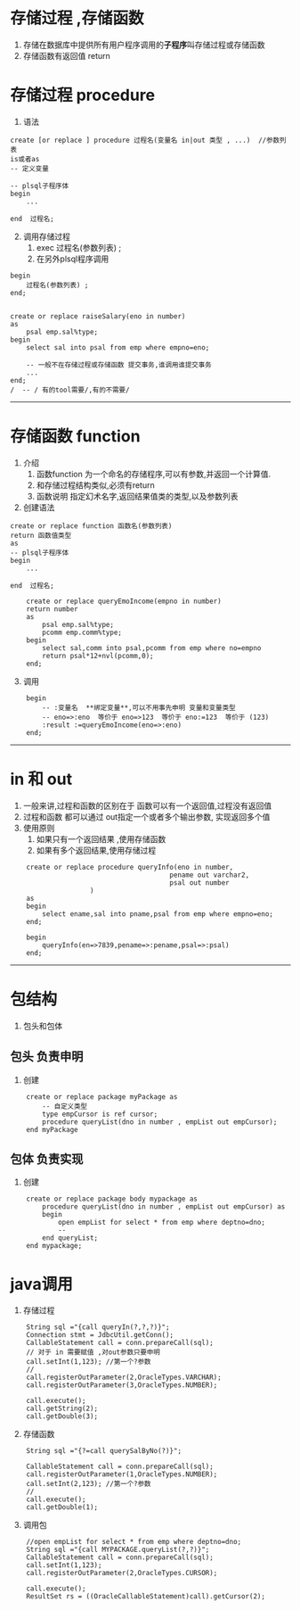 # 存储过程 ,存储函数 #
1. 存储在数据库中提供所有用户程序调用的**子程序**叫存储过程或存储函数
2. 存储函数有返回值 return


# 存储过程 procedure #
1. 语法
```
create [or replace ] procedure 过程名(变量名 in|out 类型 , ...)  //参数列表
is或者as
-- 定义变量

-- plsql子程序体
begin
	...
	
end  过程名;
```

2. 调用存储过程
	1. exec 过程名(参数列表) ;
	2. 在另外plsql程序调用
```
begin
	过程名(参数列表) ;
end;
```

```

create or replace raiseSalary(eno in number)
as
	psal emp.sal%type;
begin
	select sal into psal from emp where empno=eno;
	
	-- 一般不在存储过程或存储函数 提交事务,谁调用谁提交事务
	...
end;
/  -- / 有的tool需要/,有的不需要/

```

----------
# 存储函数 function #
1. 介绍
	1. 函数function 为一个命名的存储程序,可以有参数,并返回一个计算值.
	2. 和存储过程结构类似,必须有return
	3. 函数说明 指定幻术名字,返回结果值类的类型,以及参数列表
2. 创建语法
```
create or replace function 函数名(参数列表)
return 函数值类型
as
-- plsql子程序体
begin
	...
	
end  过程名;
```

```
	create or replace queryEmoIncome(empno in number)
	return number
	as
		psal emp.sal%type;
		pcomm emp.comm%type;
	begin
		select sal,comm into psal,pcomm from emp where no=empno
		return psal*12+nvl(pcomm,0);
	end;
```
3. 调用
```
	begin
		-- :变量名  **绑定变量**,可以不用事先申明 变量和变量类型
		-- eno=>:eno  等价于 eno=>123  等价于 eno:=123  等价于 (123)
		:result :=queryEmoIncome(eno=>:eno)
	end;
```


----------
# in 和 out #
1. 一般来讲,过程和函数的区别在于 函数可以有一个返回值,过程没有返回值
2. 过程和函数 都可以通过 out指定一个或者多个输出参数, 实现返回多个值
3. 使用原则
	1. 如果只有一个返回结果 ,使用存储函数
	2. 如果有多个返回结果,使用存储过程

```
	create or replace procedure queryInfo(eno in number, 
										pename out varchar2,
										psal out number
					)
	as
	begin
		select ename,sal into pname,psal from emp where empno=eno;
	end;

```

```
	begin
		queryInfo(en=>7839,pename=>:pename,psal=>:psal)
	end;
```

----------

# 包结构 #
1. 包头和包体

## 包头 负责申明 ##
1. 创建
```
	create or replace package myPackage as
		-- 自定义类型
		type empCursor is ref cursor;
		procedure queryList(dno in number , empList out empCursor);
	end myPackage
```

## 包体 负责实现 ##
1. 创建
```
	create or replace package body mypackage as
		procedure queryList(dno in number , empList out empCursor) as
		begin
			open empList for select * from emp where deptno=dno;
			-- 
		end queryList;
	end mypackage;
```

# java调用 #
1. 存储过程
```
	String sql ="{call queryIn(?,?,?)}";
	Connection stmt = JdbcUtil.getConn();
	CallableStatement call = conn.prepareCall(sql);
	// 对于 in 需要赋值 ,对out参数只要申明
	call.setInt(1,123); //第一个?参数
	//
	call.registerOutParameter(2,OracleTypes.VARCHAR);
	call.registerOutParameter(3,OracleTypes.NUMBER);

	call.execute();
	call.getString(2);
	call.getDouble(3);
```
2. 存储函数
```
	String sql ="{?=call querySalByNo(?)}";

	CallableStatement call = conn.prepareCall(sql);
	call.registerOutParameter(1,OracleTypes.NUMBER);
	call.setInt(2,123); //第一个?参数
	//
	call.execute();
	call.getDouble(1);
```

3. 调用包
```
	//open empList for select * from emp where deptno=dno;
	String sql ="{call MYPACKAGE.queryList(?,?)}";
	CallableStatement call = conn.prepareCall(sql);
	call.setInt(1,123);
	call.registerOutParameter(2,OracleTypes.CURSOR);

	call.execute();
	ResultSet rs = ((OracleCallableStatement)call).getCursor(2);

	
```


